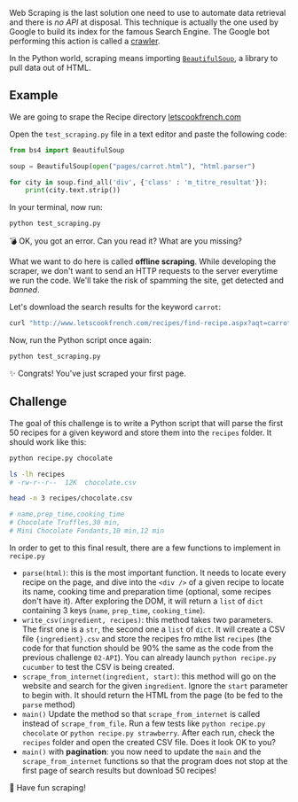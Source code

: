 Web Scraping is the last solution one need to use to automate data retrieval and there is _no API_ at disposal. This technique is actually the one used by Google to build its index for the famous Search Engine. The Google bot performing this action is called a [crawler](https://www.google.com/search/howsearchworks/crawling-indexing/).

In the Python world, scraping means importing [`BeautifulSoup`](https://www.crummy.com/software/BeautifulSoup/bs4/doc/), a library to pull data out of HTML.

## Example

We are going to srape the Recipe directory [letscookfrench.com](http://www.letscookfrench.com/recipes/)

Open the `test_scraping.py` file in a text editor and paste the following code:

```python
from bs4 import BeautifulSoup

soup = BeautifulSoup(open("pages/carrot.html"), "html.parser")

for city in soup.find_all('div', {'class' : 'm_titre_resultat'}):
    print(city.text.strip())
```

In your terminal, now run:

```bash
python test_scraping.py
```

💣 OK, you got an error. Can you read it? What are you missing?

What we want to do here is called **offline scraping**. While developing the scraper, we don't want to send an HTTP requests to the server everytime we run the code. We'll take the risk of spamming the site, get detected and _banned_.

Let's download the search results for the keyword `carrot`:

```bash
curl "http://www.letscookfrench.com/recipes/find-recipe.aspx?aqt=carrot" > pages/carrot.html
```

Now, run the Python script once again:

```bash
python test_scraping.py
```

✨ Congrats! You've just scraped your first page.

## Challenge

The goal of this challenge is to write a Python script that will parse the first 50 recipes for a given keyword and store them into the `recipes` folder. It should work like this:

```bash
python recipe.py chocolate

ls -lh recipes
# -rw-r--r--  12K  chocolate.csv

head -n 3 recipes/chocolate.csv

# name,prep_time,cooking_time
# Chocolate Truffles,30 min,
# Mini Chocolate Fondants,10 min,12 min
```

In order to get to this final result, there are a few functions to implement in `recipe.py`

- `parse(html)`: this is the most important function. It needs to locate every recipe on the page, and dive into the `<div />` of a given recipe to locate its name, cooking time and preparation time (optional, some recipes don't have it). After exploring the DOM, it will return a `list` of `dict` containing 3 keys (`name`, `prep_time`, `cooking_time`).
- `write_csv(ingredient, recipes)`: this method takes two parameters. The first one is a `str`, the second one a `list` of `dict`. It will create a CSV file `{ingredient}.csv` and store the recipes fro mthe list `recipes` (the code for that function should be 90% the same as the code from the previous challenge `02-API`). You can already launch `python recipe.py cucumber` to test the CSV is being created.
- `scrape_from_internet(ingredient, start)`: this method will go on the website and search for the given `ingredient`. Ignore the `start` parameter to begin with. It should return the HTML from the page (to be fed to the `parse` method)
- `main()` Update the method so that `scrape_from_internet` is called instead of `scrape_from_file`. Run a few tests like `python recipe.py chocolate` or `python recipe.py strawberry`. After each run, check the `recipes` folder and open the created CSV file. Does it look OK to you?
- `main()` with **pagination**: you now need to update the `main` and the `scrape_from_internet` functions so that the program does not stop at the first page of search results but download 50 recipes!

🙌 Have fun scraping!
